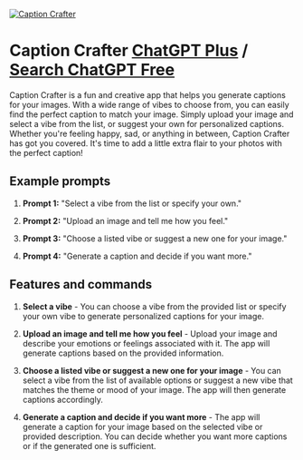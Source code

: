 
[![Caption Crafter](https://files.oaiusercontent.com/file-4bTXvob6sQP6pNRrUhVkRONK?se=2123-10-17T22%3A22%3A45Z&sp=r&sv=2021-08-06&sr=b&rscc=max-age%3D31536000%2C%20immutable&rscd=attachment%3B%20filename%3D20e07012-66af-405a-9c07-acb101706891.png&sig=c6wFYywn6FPLYX9cc4Shcpg0qh837orgG7eSOFmwJVk%3D)](https://chat.openai.com/g/g-1Ez3nT6uP-caption-crafter)

# Caption Crafter [ChatGPT Plus](https://chat.openai.com/g/g-1Ez3nT6uP-caption-crafter) / [Search ChatGPT Free](https://gptcall.net/index.html#/?search=Caption%20Crafter)

Caption Crafter is a fun and creative app that helps you generate captions for your images. With a wide range of vibes to choose from, you can easily find the perfect caption to match your image. Simply upload your image and select a vibe from the list, or suggest your own for personalized captions. Whether you're feeling happy, sad, or anything in between, Caption Crafter has got you covered. It's time to add a little extra flair to your photos with the perfect caption!

## Example prompts

1. **Prompt 1:** "Select a vibe from the list or specify your own."

2. **Prompt 2:** "Upload an image and tell me how you feel."

3. **Prompt 3:** "Choose a listed vibe or suggest a new one for your image."

4. **Prompt 4:** "Generate a caption and decide if you want more."

## Features and commands

1. **Select a vibe** - You can choose a vibe from the provided list or specify your own vibe to generate personalized captions for your image.

2. **Upload an image and tell me how you feel** - Upload your image and describe your emotions or feelings associated with it. The app will generate captions based on the provided information.

3. **Choose a listed vibe or suggest a new one for your image** - You can select a vibe from the list of available options or suggest a new vibe that matches the theme or mood of your image. The app will then generate captions accordingly.

4. **Generate a caption and decide if you want more** - The app will generate a caption for your image based on the selected vibe or provided description. You can decide whether you want more captions or if the generated one is sufficient.


